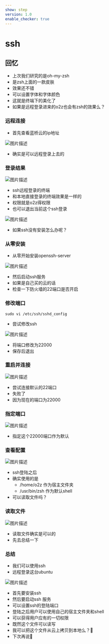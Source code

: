 ```yaml
---
show: step
version: 1.0
enable_checker: true
---
```


# ssh

## 回忆

- 上次我们研究的是oh-my-zsh
- 是zsh上面的一款皮肤
- 效果还不错
- 可以设置字体和字体颜色
- 这就是终端下的美化了
- 如果是远程登录进来的o2z也会有zsh的效果么？

### 远程连接

- 首先查看蓝桥云的ip地址

![图片描述](https://doc.shiyanlou.com/courses/uid1190679-20220922-1663843575329)

- 确实是可以远程登录上去的

### 登录结果

![图片描述](https://doc.shiyanlou.com/courses/uid1190679-20220922-1663844651119)

- ssh远程登录的终端
- 和本地直接登录的终端效果是一样的
- 权限就是o2z得权限
- 也可以退出当前这个ssh登录

![图片描述](https://doc.shiyanlou.com/courses/uid1190679-20220922-1663844695181)

- 如果ssh没有安装怎么办呢？

### 从零安装

- 从零开始安装openssh-server

![图片描述](https://doc.shiyanlou.com/courses/uid1190679-20220922-1663847116469)

- 然后启动ssh服务
- 如果是自己买的云的话
- 检查一下防火墙的22端口是否开启

### 修改端口

```
sudo vi /etc/ssh/sshd_config
```

- 尝试修改ssh

![图片描述](https://doc.shiyanlou.com/courses/uid1190679-20220922-1663847261853)

- 将端口修改为22000
- 保存后退出

### 重启并连接

![图片描述](https://doc.shiyanlou.com/courses/uid1190679-20220922-1663847413118)

- 尝试连接默认的22端口
- 失败了
- 因为现在的端口为22000

### 指定端口

![图片描述](https://doc.shiyanlou.com/courses/uid1190679-20220922-1663847502325)

- 指定这个22000端口作为默认

### 查看配置

![图片描述](https://doc.shiyanlou.com/courses/uid1190679-20220922-1663848002021)

- ssh登陆之后
- 确实使用的是
	- /home/o2z 作为宿主文件夹
	- /usr/bin/zsh 作为默认shell
- 可以读取文件吗？

### 读取文件

![图片描述](https://doc.shiyanlou.com/courses/uid1190679-20220922-1663848158250)

- 读取文件确实是可以的
- 先去总结一下


### 总结 

- 我们可以使用ssh 
- 远程登录这台ubuntu

![图片描述](https://doc.shiyanlou.com/courses/uid1190679-20220922-1663848429952)

- 首先要安装ssh
- 然后要启动ssh 服务
- 可以设置ssh的登陆端口
- 登陆之后用户可以使用自己的宿主文件夹和shell
- 可以获得用户应有的一切权限
- 既然这个文件可以读写
- 我可以把这个文件从云上拷贝到本地么？🤔
- 下次再说👋

